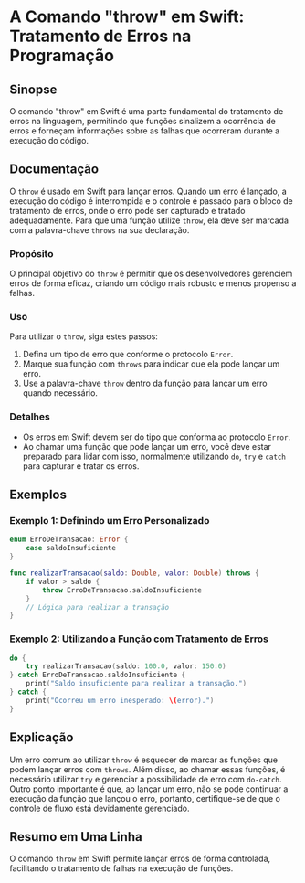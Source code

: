 <!--
Meta Description: # A Comando "throw" em Swift: Tratamento de Erros na Programação ## Sinopse O comando "throw" em Swift é uma parte fundamental do tratamento de erros ...
Meta Keywords: que, erro, erros, throw, para
-->

# A Comando "throw" em Swift: Tratamento de Erros na Programação

## Sinopse
O comando "throw" em Swift é uma parte fundamental do tratamento de erros na linguagem, permitindo que funções sinalizem a ocorrência de erros e forneçam informações sobre as falhas que ocorreram durante a execução do código.

## Documentação
O `throw` é usado em Swift para lançar erros. Quando um erro é lançado, a execução do código é interrompida e o controle é passado para o bloco de tratamento de erros, onde o erro pode ser capturado e tratado adequadamente. Para que uma função utilize `throw`, ela deve ser marcada com a palavra-chave `throws` na sua declaração.

### Propósito
O principal objetivo do `throw` é permitir que os desenvolvedores gerenciem erros de forma eficaz, criando um código mais robusto e menos propenso a falhas.

### Uso
Para utilizar o `throw`, siga estes passos:
1. Defina um tipo de erro que conforme o protocolo `Error`.
2. Marque sua função com `throws` para indicar que ela pode lançar um erro.
3. Use a palavra-chave `throw` dentro da função para lançar um erro quando necessário.

### Detalhes
- Os erros em Swift devem ser do tipo que conforma ao protocolo `Error`.
- Ao chamar uma função que pode lançar um erro, você deve estar preparado para lidar com isso, normalmente utilizando `do`, `try` e `catch` para capturar e tratar os erros.

## Exemplos

### Exemplo 1: Definindo um Erro Personalizado
```swift
enum ErroDeTransacao: Error {
    case saldoInsuficiente
}

func realizarTransacao(saldo: Double, valor: Double) throws {
    if valor > saldo {
        throw ErroDeTransacao.saldoInsuficiente
    }
    // Lógica para realizar a transação
}
```

### Exemplo 2: Utilizando a Função com Tratamento de Erros
```swift
do {
    try realizarTransacao(saldo: 100.0, valor: 150.0)
} catch ErroDeTransacao.saldoInsuficiente {
    print("Saldo insuficiente para realizar a transação.")
} catch {
    print("Ocorreu um erro inesperado: \(error).")
}
```

## Explicação
Um erro comum ao utilizar `throw` é esquecer de marcar as funções que podem lançar erros com `throws`. Além disso, ao chamar essas funções, é necessário utilizar `try` e gerenciar a possibilidade de erro com `do-catch`. Outro ponto importante é que, ao lançar um erro, não se pode continuar a execução da função que lançou o erro, portanto, certifique-se de que o controle de fluxo está devidamente gerenciado.

## Resumo em Uma Linha
O comando `throw` em Swift permite lançar erros de forma controlada, facilitando o tratamento de falhas na execução de funções.